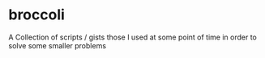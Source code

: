 # broccoli
A Collection of scripts / gists those I used at some point of time in order to solve some smaller problems
